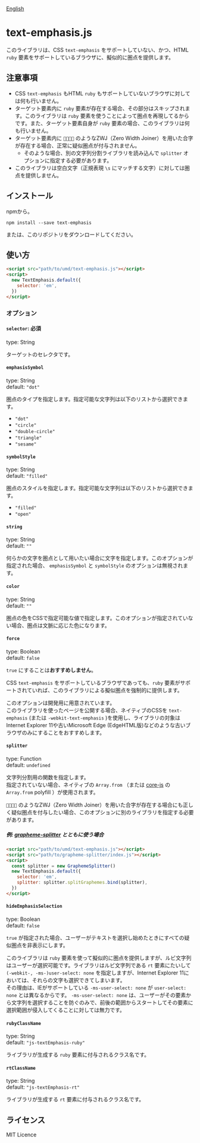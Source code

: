 [English](README.md)

# text-emphasis.js

このライブラリは、CSS `text-emphasis` をサポートしていない、かつ、HTML `ruby` 要素をサポートしているブラウザに、擬似的に圏点を提供します。

## 注意事項

- CSS `text-emphasis` もHTML `ruby` もサポートしていないブラウザに対しては何も行いません。
- ターゲット要素内に `ruby` 要素が存在する場合、その部分はスキップされます。このライブラリは `ruby` 要素を使うことによって圏点を再現してるからです。また、ターゲット要素自身が `ruby` 要素の場合、このライブラリは何も行いません。
- ターゲット要素内に `👨‍👩‍👧‍👦` のようなZWJ（Zero Width Joiner）を用いた合字が存在する場合、正常に疑似圏点が付与されません。
  - そのような場合、別の文字列分割ライブラリを読み込んで `splitter` オプションに指定する必要があります。
- このライブラリは空白文字（正規表現 `\s` にマッチする文字）に対しては圏点を提供しません。

## インストール

npmから。

```
npm install --save text-emphasis
```

または、このリポジトリをダウンロードしてください。

## 使い方

```html
<script src="path/to/umd/text-emphasis.js"></script>
<script>
  new TextEmphasis.default({
    selector: 'em',
  })
</script>
```

### オプション

#### `selector`: 必須

type: String

ターゲットのセレクタです。

#### `emphasisSymbol`

type: String  
default: `"dot"`

圏点のタイプを指定します。指定可能な文字列は以下のリストから選択できます。

- `"dot"`
- `"circle"`
- `"double-circle"`
- `"triangle"`
- `"sesame"`

#### `symbolStyle`

type: String  
default: `"filled"`

圏点のスタイルを指定します。指定可能な文字列は以下のリストから選択できます。

- `"filled"`
- `"open"`

#### `string`

type: String  
default: `""`

何らかの文字を圏点として用いたい場合に文字を指定します。このオプションが指定された場合、 `emphasisSymbol` と `symbolStyle` のオプションは無視されます。

#### `color`

type: String  
default: `""`

圏点の色をCSSで指定可能な値で指定します。このオプションが指定されていない場合、圏点は文脈に応じた色になります。

#### `force`

type: Boolean  
default: `false`

`true` にすることは**おすすめしません**。

CSS `text-emphasis` をサポートしているブラウザであっても、`ruby` 要素がサポートされていれば、このライブラリによる擬似圏点を強制的に提供します。

このオプションは開発用に用意されています。  
このライブラリを使ったページを公開する場合、ネイティブのCSSを `text-emphasis` (または `-webkit-text-emphasis` )を使用し、ライブラリの対象はInternet Explorer 11や古いMicrosoft Edge (EdgeHTML版)などのような古いブラウザのみにすることをおすすめします。

#### `splitter`

type: Function  
default: `undefined`

文字列分割用の関数を指定します。  
指定されていない場合、ネイティブの `Array.from` （または [core-js](https://github.com/zloirock/core-js) の `Array.from` polyfill ）が使用されます。

`👨‍👩‍👧‍👦` のようなZWJ（Zero Width Joiner）を用いた合字が存在する場合にも正しく疑似圏点を付与したい場合、このオプションに別のライブラリを指定する必要があります。

##### 例: [grapheme-splitter](https://github.com/orling/grapheme-splitter) とともに使う場合

```html
<script src="path/to/umd/text-emphasis.js"></script>
<script src="path/to/grapheme-splitter/index.js"></script>
<script>
  const splitter = new GraphemeSplitter()
  new TextEmphasis.default({
    selector: 'em',
    splitter: splitter.splitGraphemes.bind(splitter),
  })
</script>
```

#### `hideEmphasisSelection`

type: Boolean  
default: `false`

`true` が指定された場合、ユーザーがテキストを選択し始めたときにすべての疑似圏点を非表示にします。

このライブラリは `ruby` 要素を使って擬似的に圏点を提供しますが、ルビ文字列はユーザーが選択可能です。ライブラリはルビ文字列である `rt` 要素にたいして `(-webkit-, -ms-)user-select: none` を指定しますが、Internet Explorer 11においては、それらの文字も選択できてしまいます。  
その理由は、IEがサポートしている `-ms-user-select: none` が `user-select: none` とは異なるからです。 `-ms-user-select: none` は、ユーザーがその要素から文字列を選択することを防ぐのみで、前後の範囲からスタートしてその要素に選択範囲が侵入してくることに対しては無力です。

#### `rubyClassName`

type: String  
default: `"js-textEmphasis-ruby"`

ライブラリが生成する `ruby` 要素に付与されるクラス名です。

#### `rtClassName`

type: String  
default: `"js-textEmphasis-rt"`

ライブラリが生成する `rt` 要素に付与されるクラス名です。

## ライセンス

MIT Licence